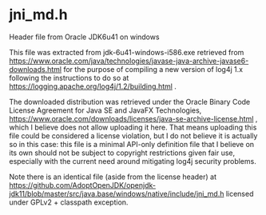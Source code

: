 # jni_md.h
Header file from Oracle JDK6u41 on windows

This file was extracted from jdk-6u41-windows-i586.exe retrieved from https://www.oracle.com/java/technologies/javase-java-archive-javase6-downloads.html for the purpose of compiling a new version of log4j 1.x following the instructions to do so at https://logging.apache.org/log4j/1.2/building.html .

The downloaded distribution was retrieved under the Oracle Binary Code License Agreement for Java SE and JavaFX Technologies, https://www.oracle.com/downloads/licenses/java-se-archive-license.html , which I believe does not allow uploading it here. That means uploading this file could be considered a license violation, but I do not believe it is actually so in this case: this file is a minimal API-only definition file that I believe on its own should not be subject to copyright restrictions given fair use, especially with the current need around mitigating log4j security problems.

Note there is an identical file (aside from the license header) at https://github.com/AdoptOpenJDK/openjdk-jdk11/blob/master/src/java.base/windows/native/include/jni_md.h licensed under GPLv2 + classpath exception.
